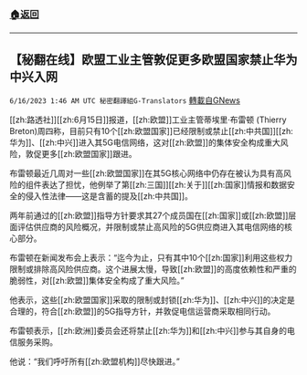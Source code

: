 ###  [:house:返回](README.md)
---


## 【秘翻在线】欧盟工业主管敦促更多欧盟国家禁止华为中兴入网
`6/16/2023 1:46 AM UTC 秘密翻譯組G-Translators` [轉載自GNews](https://gnews.org/articles/1387481)

[[zh:路透社]][[zh:6月15日]]报道，[[zh:欧盟]]工业主管蒂埃里·布雷顿 (Thierry Breton)周四称，目前只有10个[[zh:欧盟国家]]已经限制或禁止[[zh:中共国]][[zh:华为]]、[[zh:中兴]]进入其5G电信网络，这对[[zh:欧盟]]的集体安全构成重大风险，敦促更多[[zh:欧盟国家]]跟进。

布雷顿最近几周对一些[[zh:欧盟国家]]在其5G核心网络中仍存在被认为具有高风险的组件表达了担忧，他例举了第[[zh:三国]][[zh:关于]][[zh:国家]]情报和数据安全的侵入性法律——这是含蓄的提及[[zh:中共国]]。

两年前通过的[[zh:欧盟]]指导方针要求其27个成员国在[[zh:国家]]或[[zh:欧盟]]层面评估供应商的风险概况，并限制或禁止高风险的5G供应商进入其电信网络的核心部分。

布雷顿在新闻发布会上表示：“迄今为止，只有其中10个[[zh:国家]]利用这些权力限制或排除高风险供应商。这个进展太慢，导致[[zh:欧盟]]的高度依赖性和严重的脆弱性，对[[zh:欧盟]]集体安全构成了重大风险。”

他表示，这些[[zh:欧盟国家]]采取的限制或封锁[[zh:华为]]、[[zh:中兴]]的决定是合理的，符合[[zh:欧盟]]的5G指导方针，并敦促电信运营商采取相同行动。

布雷顿表示，[[zh:欧洲]]委员会还将禁止[[zh:华为]]和[[zh:中兴]]参与其自身的电信服务采购。

他说：“我们呼吁所有[[zh:欧盟机构]]尽快跟进。”
